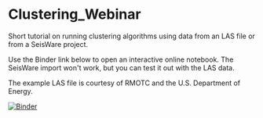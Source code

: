 # Clustering_Webinar

Short tutorial on running clustering algorithms using data from an LAS file or from a SeisWare project.


Use the Binder link below to open an interactive online notebook. The SeisWare import won't work, but you can test it out with the LAS data.

The example LAS file is courtesy of RMOTC and the U.S. Department of Energy.

[![Binder](http://mybinder.org/badge_logo.svg)](https://mybinder.org/v2/gh/markogauk/Clustering_Webinar/3e1c80be670c4eaec011b580cab995d8b9bdad63?filepath=Clustering%20Webinar.ipynb)
